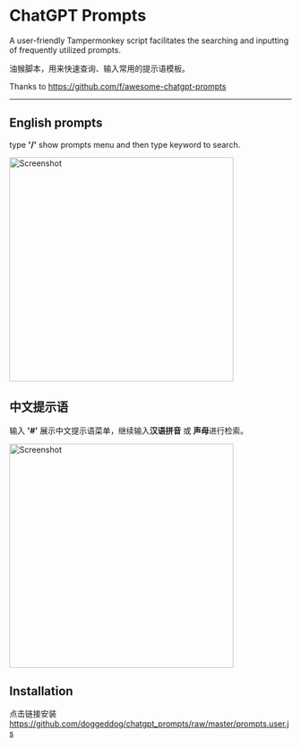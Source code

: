 # ChatGPT Prompts

A user-friendly Tampermonkey script facilitates the searching and inputting of frequently utilized prompts.

油猴脚本，用来快速查询、输入常用的提示语模板。

Thanks to https://github.com/f/awesome-chatgpt-prompts

---

## English prompts

type **'/'** show prompts menu and then type keyword to search.

<img width="400" alt="Screenshot" src="https://github.com/doggeddog/chatgpt_prompts/raw/master/assets/screenshot2.gif">

## 中文提示语

输入 **'#'** 展示中文提示语菜单，继续输入**汉语拼音** 或 **声母**进行检索。

<img width="400" alt="Screenshot" src="https://github.com/doggeddog/chatgpt_prompts/raw/master/assets/screenshot1.gif">


## Installation

点击链接安装  
https://github.com/doggeddog/chatgpt_prompts/raw/master/prompts.user.js
